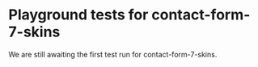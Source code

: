 # Playground tests for contact-form-7-skins
We are still awaiting the first test run for contact-form-7-skins.
